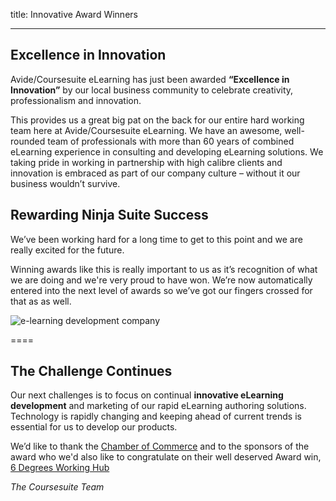 title: Innovative Award Winners

----

<div class="uk-text-left" uk-grid>
        <div class="uk-width-expand@m">
                <div  uk-scrollspy="cls: uk-animation-fade; delay: 200; repeat: false">
                        <h2 class="uk-heading-bullet">Excellence in Innovation</h2>
                        <p>Avide/Coursesuite eLearning has just been awarded <b>“Excellence in Innovation”</b> by our local business community to celebrate creativity, professionalism and innovation.</p>
                        <p>This provides us a great big pat on the back for our entire hard working team here at Avide/Coursesuite eLearning. We have an awesome, well-rounded team of professionals with more than 60 years of combined eLearning experience in consulting and developing eLearning solutions. We taking pride in working in partnership with high calibre clients and innovation is embraced as part of our company culture – without it our business wouldn’t survive.</p>
                </div>
                <div uk-scrollspy="cls: uk-animation-fade; delay: 500; repeat: false">
                        <h2 class="uk-heading-bullet">Rewarding Ninja Suite Success</h2>
                        <p>We’ve been working hard for a long time to get to this point and we are really excited for the future.</p>
                        <p>Winning awards like this is really important to us as it’s recognition of what we are doing and we're very proud to have won. We’re now automatically entered into the next level of awards so we’ve got our fingers crossed for that as as well.</p>
                </div>
        </div>
        <div class="uk-width-auto@m" uk-scrollspy="cls: uk-animation-slide-right; repeat: false">
            <img class="uk-align-right" src="https://www.Coursesuite.ninja/img/d417a7d7cc1ac2f4e8257b685793fe95.jpg" alt="e-learning development company">
        </div>
</div>

====

<div uk-grid class="uk-margin-small-bottom" uk-scrollspy="cls: uk-animation-fade; delay: 750; repeat: false">
    <div class="uk-width-expand">
        <h2 class="uk-heading-bullet">The Challenge Continues</h2>
        <p>Our next challenges is to focus on continual <b>innovative eLearning development</b> and marketing of our rapid eLearning authoring solutions. Technology is rapidly changing and keeping ahead of current trends is essential for us to develop our products.</p>
        <p>We’d like to thank the <a href="https://coffschamber.com.au/" title="Chamber of Commerce">Chamber of Commerce</a> and to the sponsors of the award who we'd also like to congratulate on their well deserved Award win, <a href="https://sixdegreescoworking.com/" title="Awwred sponsor">6 Degrees Working Hub</a></p>
        <p><em>The Coursesuite Team</em></p>
    </div>
</div>